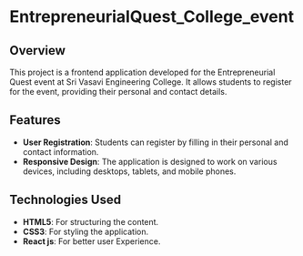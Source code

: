# EntrepreneurialQuest_College_event

## Overview

This project is a frontend application developed for the Entrepreneurial Quest event at Sri Vasavi Engineering College. It allows students to register for the event, providing their personal and contact details.

## Features

- **User Registration**: Students can register by filling in their personal and contact information.
- **Responsive Design**: The application is designed to work on various devices, including desktops, tablets, and mobile phones.

## Technologies Used

- **HTML5**: For structuring the content.
- **CSS3**: For styling the application.
- **React js**: For better user Experience.
